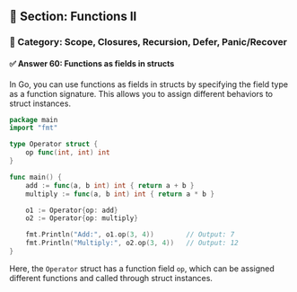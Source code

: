 ## 📘 Section: Functions II  
### 🔹 Category: Scope, Closures, Recursion, Defer, Panic/Recover  
#### ✅ Answer 60: Functions as fields in structs

In Go, you can use functions as fields in structs by specifying the field type as a function signature. This allows you to assign different behaviors to struct instances.

```go
package main
import "fmt"

type Operator struct {
    op func(int, int) int
}

func main() {
    add := func(a, b int) int { return a + b }
    multiply := func(a, b int) int { return a * b }

    o1 := Operator{op: add}
    o2 := Operator{op: multiply}

    fmt.Println("Add:", o1.op(3, 4))        // Output: 7
    fmt.Println("Multiply:", o2.op(3, 4))   // Output: 12
}
```

Here, the `Operator` struct has a function field `op`, which can be assigned different functions and called through struct instances.
